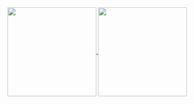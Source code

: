 <a href="https://github.com/ruben1132/github-readme-stats">
  <img height=200 align="center" src="https://github-readme-stats.vercel.app/api?username=ruben1132" />
</a>
<a href="https://github.com/ruben1132/empresa">
  <img height=200 align="center" src="https://github-readme-stats.vercel.app/api/top-langs?username=ruben1132&layout=compact&langs_count=10&card_width=320" />
</a>




<!--
**ruben1132/ruben1132** is a ✨ _special_ ✨ repository because its `README.md` (this file) appears on your GitHub profile.

Here are some ideas to get you started:

- 🔭 I’m currently working on ...
- 🌱 I’m currently learning ...
- 👯 I’m looking to collaborate on ...
- 🤔 I’m looking for help with ...
- 💬 Ask me about ...
- 📫 How to reach me: ...
- 😄 Pronouns: ...
- ⚡ Fun fact: ...
-->
